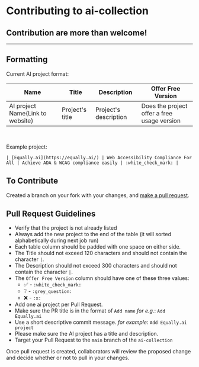 # Contributing to ai-collection

## Contribution are more than welcome!

---

## Formatting

Current AI project format:

| Name | Title | Description | Offer Free Version |
| --- | --- | --- | --- |
| AI project Name(Link to website) | Project's title | Project's description | Does the project offer a free usage version |

<br />

Example project:

```
| [Equally.ai](https://equally.ai/) | Web Accessibility Compliance For All | Achieve ADA & WCAG compliance easily | :white_check_mark: |
```

## To Contribute

Created a branch on your fork with your changes, and [make a pull request][pr-link].

## Pull Request Guidelines

* Verify that the project is not already listed
* Always add the new project to the end of the table (it will sorted alphabetically during next job run)
* Each table column should be padded with one space on either side.
* The Title should not exceed 120 characters and should not contain the character `|`.
* The Description should not exceed 300 characters and should not contain the character `|`.
* The `Offer Free Version` column should have one of these three values:
  * :white_check_mark: - `:white_check_mark:`
  * :grey_question: - `:grey_question:`
  * :x: - `:x:`
* Add one ai project per Pull Request.
* Make sure the PR title is in the format of `Add name` *for e.g.*: `Add Equally.ai`
* Use a short descriptive commit message. *for example*: `Add Equally.ai project`
* Please make sure the AI project has a title and description.
* Target your Pull Request to the `main` branch of the `ai-collection`

Once pull request is created, collaborators will review the proposed change and decide whether or not to pull in your changes.

[pr-link]: <https://help.github.com/articles/creating-a-pull-request/>
